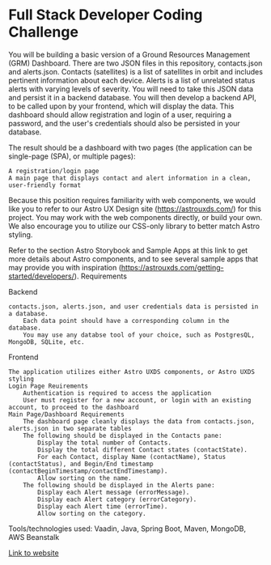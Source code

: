 # Full Stack Developer Coding Challenge

You will be building a basic version of a Ground Resources Management (GRM) Dashboard. There are two JSON files in this repository, contacts.json and alerts.json. Contacts (satellites) is a list of satellites in orbit and includes pertinent information about each device. Alerts is a list of unrelated status alerts with varying levels of severity. You will need to take this JSON data and persist it in a backend database. You will then develop a backend API, to be called upon by your frontend, which will display the data. This dashboard should allow registration and login of a user, requiring a password, and the user's credentials should also be persisted in your database.

The result should be a dashboard with two pages (the application can be single-page (SPA), or multiple pages):

    A registration/login page
    A main page that displays contact and alert information in a clean, user-friendly format

Because this position requires familiarity with web components, we would like you to refer to our Astro UX Design site (https://astrouxds.com/) for this project. You may work with the web components directly, or build your own. We also encourage you to utilize our CSS-only library to better match Astro styling.

Refer to the section Astro Storybook and Sample Apps at this link to get more details about Astro components, and to see several sample apps that may provide you with inspiration (https://astrouxds.com/getting-started/developers/).
Requirements

Backend

    contacts.json, alerts.json, and user credentials data is persisted in a database.
        Each data point should have a corresponding column in the database.
        You may use any databse tool of your choice, such as PostgresQL, MongoDB, SQLite, etc.

Frontend

    The application utilizes either Astro UXDS components, or Astro UXDS styling
    Login Page Reuirements
        Authentication is required to access the application
        User must register for a new account, or login with an existing account, to proceed to the dashboard
    Main Page/Dashboard Requirements
        The dashboard page cleanly displays the data from contacts.json, alerts.json in two separate tables
        The following should be displayed in the Contacts pane:
            Display the total number of Contacts.
            Display the total different Contact states (contactState).
            For each Contact, display Name (contactName), Status (contactStatus), and Begin/End timestamp (contactBeginTimestamp/contactEndTimestamp).
            Allow sorting on the name.
        The following should be displayed in the Alerts pane:
            Display each Alert message (errorMessage).
            Display each Alert category (errorCategory).
            Display each Alert time (errorTime).
            Allow sorting on the category.
            
 Tools/technologies used: Vaadin, Java, Spring Boot, Maven, MongoDB, AWS Beanstalk           

<a href="http://grmdashboard-env-1.eba-urqkxu2w.us-west-1.elasticbeanstalk.com/" target="_blank">Link to website</a>
